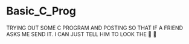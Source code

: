 # Basic_C_Prog
TRYING OUT
SOME C PROGRAM AND POSTING SO THAT IF A FRIEND ASKS ME SEND IT.
I CAN JUST TELL HIM TO LOOK THE 🤭 🤭
